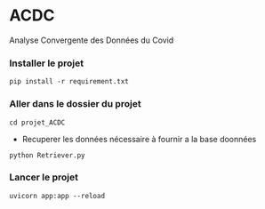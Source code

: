 # ACDC
Analyse Convergente des Données du Covid

### Installer le projet
```pip install -r requirement.txt```

### Aller dans le dossier du projet
```cd projet_ACDC```

- Recuperer les données nécessaire à fournir a la base doonnées

```python Retriever.py```

### Lancer le projet
```uvicorn app:app --reload  ```

